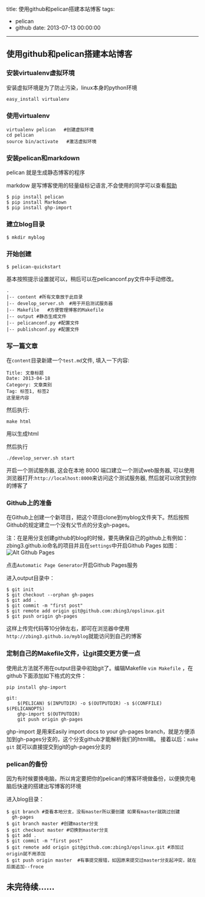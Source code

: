 title: 使用github和pelican搭建本站博客
tags:
  - pelican
  - github
date: 2013-07-13 00:00:00
---

## 使用github和pelican搭建本站博客

### 安装virtualenv虚拟环境

安装虚拟环境是为了防止污染，linux本身的python环境


```
easy_install virtualenv
```
### 使用virtualenv


```
virtualenv pelican   #创建虚拟环境
cd pelican
source bin/activate   #激活虚拟环境
```

### 安装pelican和markdown

pelican 就是生成静态博客的程序

markdow 是写博客使用的轻量级标记语言,不会使用的同学可以查看[帮助](http://wowubuntu.com/markdown/)


```
$ pip install pelican
$ pip install Markdown
$ pip install ghp-import
```

### 建立blog目录


```
$ mkdir myblog
```

### 开始创建


```
$ pelican-quickstart
```

基本按照提示设置就可以，稍后可以在pelicanconf.py文件中手动修改。


```
.
|-- content #所有文章放于此目录
|-- develop_server.sh  #用于开启测试服务器
|-- Makefile   #方便管理博客的Makefile
|-- output #静态生成文件
|-- pelicanconf.py #配置文件
|-- publishconf.py #配置文件
```

### 写一篇文章

在`content`目录新建一个`test.md`文件, 填入一下内容:


```
Title: 文章标题
Date: 2013-04-18
Category: 文章类别
Tag: 标签1, 标签2    
这里是内容
```

然后执行:


```
make html
```
用以生成html

然后执行


```
./develop_server.sh start
```

开启一个测试服务器, 这会在本地 8000 端口建立一个测试web服务器, 可以使用浏览器打开:`http://localhost:8000`来访问这个测试服务器, 然后就可以欣赏到你的博客了

### Github上的准备

在Github上创建一个新项目，把这个项目clone到myblog文件夹下。然后按照Github的规定建立一个没有父节点的分支gh-pages。

注：在是用分支创建github的blog的时候，要先确保自己的github上有例如：zbing3.github.io命名的项目并且在`settings`中开启Github Pages
如图：
![Alt Github Pages](/media/20130713144403.jpg)

点击`Automatic Page Generator`开启Github Pages服务

进入output目录中：


```
$ git init
$ git checkout --orphan gh-pages
$ git add .
$ git commit -m "first post"
$ git remote add origin git@github.com:zbing3/opslinux.git
$ git push origin gh-pages
```

这样上传完代码等10分钟左右，即可在浏览器中使用`http://zbing3.github.io/myblog`就能访问到自己的博客

### 定制自己的Makefile文件，让git提交更方便一点

使用此方法就不用在output目录中初始git了。编辑Makefile `vim Makefile` ，在github下面添加如下格式的文件：


```
pip install ghp-import

git:
    $(PELICAN) $(INPUTDIR) -o $(OUTPUTDIR) -s $(CONFFILE) $(PELICANOPTS)
    ghp-import $(OUTPUTDIR)
    git push origin gh-pages
```

ghp-import 是用来Easily import docs to your gh-pages branch，就是方便添加到gh-pages分支的，这个分支github才能解析我们的html嘛。
接着以后：`make git` 就可以直接提交到git的gh-pages分支的

### pelican的备份

因为有时候要换电脑，所以肯定要把你的pelican的博客环境做备份，以便换完电脑后快速的搭建出写博客的环境

进入blog目录：


```
$ git branch #查看本地分支，没有master所以要创建 如果有master就跳过创建
  gh-pages
$ git branch master #创建master分支
$ git checkout master #切换到master分支
$ git add .
$ git commit -m "first post"
$ git remote add origin git@github.com:zbing3/opslinux.git #添加过origin就不用添加
$ git push origin master  #有事提交报错，如因原来提交过master分支起冲突，就在后面追加--froce
```

## 未完待续……

